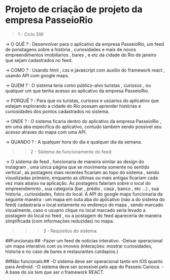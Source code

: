 # Projeto de criação de projeto da empresa PasseioRio
>1 - Ciclo 5W:

  -> O QUÊ ? : Desenvolver para o aplicativo da empresa PasseioRio, um feed de ponstagens sobre a história , curiosidades e mais de novos empreendimentos imobiliarios , bares , e etc da cidade do Rio de janeiro
que sejam cadastrados no feed.

  -> COMO ? : Usando html , css e javascript com auxilio do framework react , usando API com google maps.

  -> QUEM ? : O sistema teria como público-alvo turistas , curiosos , ou qualquer um que tenha acesso ao aplicativo da empresa PasseioRio.

  -> PORQUÊ ? : Para que os turistas, curiosos e usúarios do aplicativo  que estejam explorando a cidade do Rio possam aprender histórias e curiosidades dos pontos cadastrados no sistema.

  -> ONDE ? : O sistema ficaria dentro do aplicativo da empresa PasseioRio , em uma aba especifica do aplicativo, contudo tambem sendo possivel seu acesso atraves do mapa com uma API. 

  -> QUANDO ? : A qualquer hora do dia e qualquer dia da semana.

>>2 - Sistema de funcionamento do feed:

-> O sistema de feed , funcionaria de maneira similar ao design do instagram , uma única página que se movimenta somente no sentido vertical , as postagens mais recentes ficariam ao topo do sistema , sendo visuslizadas 
   primeiro, enquanto as últimas ou mais antigas ficariam cada vez mais abaixo na aplicação.
   As postagens falariam sobre o local do empreendiemnto , sua categoria (bar , prédio , casa , banco , etc ...) , sua historia , curiosidades, fotos do local.
   A API do google maps funcionaria da seguinte maneira : um mapa em outa aba do aplicativo (não a do sistema do feed) cadastraria o local extamente no endereço do mapa , sendo marcado visualmente, caso o usuario clique no 
   local marcado seria levado a postagem do local no feed , ou a postagem do feed apareceria de maneira simplificada (com informações reduzidas) no mapa.

>>>3 - Requisitos do sistema:

##Funcionais:##
-Fazer um feed de noticias interativo.
-Deixar operacional um mapa interativo com os imoveis (interações: mostrar curiosidades, historia e no caso de bares e restaurantes cardapios.)

##Não funcionais:##
-O sistema deve ser operacional tanto em IOS quanto para Android.
-O sistema deve ser acessivel pelo app do Passeio Carioca.
-A base do sis tem que ser o framework REACT.
